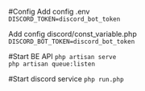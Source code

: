 #Config
Add config .env \
`DISCORD_TOKEN=discord_bot_token`

Add config discord/const_variable.php
`DISCORD_BOT_TOKEN=discord_bot_token `

#Start BE API
`php artisan serve`\
`php artisan queue:listen`

#Start discord service
`php run.php`
